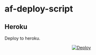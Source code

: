 # af-deploy-script

<!-- ## Railway

[![Deploy on Railway](https://railway.app/button.svg)](https://railway.app/new/template?template=)
<br> -->

## Heroku

Deploy to heroku.
<p align="center">
<a href="https://github.com/Nobada/Adv-Auto-Filter-Bot-V2">
  <img src="https://www.herokucdn.com/deploy/button.svg" alt="Deploy">
</a>
</p>

